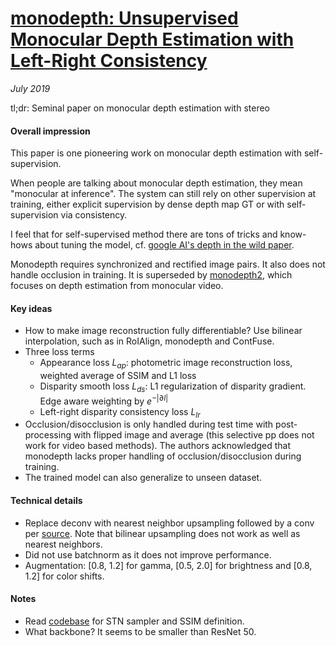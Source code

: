 # [monodepth: Unsupervised Monocular Depth Estimation with Left-Right Consistency](https://arxiv.org/abs/1609.03677)

_July 2019_

tl;dr: Seminal paper on monocular depth estimation with stereo

#### Overall impression
This paper is one pioneering work on monocular depth estimation with self-supervision. 

When people are talking about monocular depth estimation, they mean "monocular at inference". The system can still rely on other supervision at training, either explicit supervision by dense depth map GT or with self-supervision via consistency.

I feel that for self-supervised method there are tons of tricks and know-hows about tuning the model, cf. [google AI's depth in the wild paper](mono_depth_video_in_the_wild.md).

Monodepth requires synchronized and rectified image pairs. It also does not handle occlusion in training. It is superseded by [monodepth2](monodepth2.md), which focuses on depth estimation from monocular video.

#### Key ideas
- How to make image reconstruction fully differentiable? Use bilinear interpolation, such as in RoIAlign, monodepth and ContFuse.
- Three loss terms
	- Appearance loss $L_{ap}$: photometric image reconstruction loss, weighted average of SSIM and L1 loss
	- Disparity smooth loss $L_{ds}$: L1 regularization of disparity gradient. Edge aware weighting by $e^{-|\partial I|}$
	- Left-right disparity consistency loss $L_{lr}$
- Occlusion/disocclusion is only handled during test time with post-processing with flipped image and average (this selective pp does not work for video based methods). The authors acknowledged that monodepth lacks proper handling of occlusion/disocclusion during training.
- The trained model can also generalize to unseen dataset.

#### Technical details
- Replace deconv with nearest neighbor upsampling followed by a conv per [source](https://distill.pub/2016/deconv-checkerboard/). Note that bilinear upsampling does not work as well as nearest neighbors.
- Did not use batchnorm as it does not improve performance. 
- Augmentation: [0.8, 1.2] for gamma, [0.5, 2.0] for brightness and [0.8, 1.2] for color shifts.

#### Notes
- Read [codebase](https://github.com/mrharicot/monodepth) for STN sampler and SSIM definition.
- What backbone? It seems to be smaller than ResNet 50.